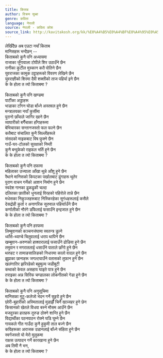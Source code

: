 ```yaml
---
title: किताब
author: विक्रम सुब्बा
genre: कविता
language: नेपाली
source: नेपाली - कविता कोश
source_link: http://kavitakosh.org/kk/%E0%A4%B5%E0%A4%BF%E0%A4%95%E0%A5%8D%E0%A4%B0%E0%A4%AE_%E0%A4%B8%E0%A5%81%E0%A4%AC%E0%A5%8D%E0%A4%AC%E0%A4%BE
---
```


लेखिँदैछ अब एउटा नयाँ किताब  
मानिसहरू भन्दैछन् --  
किताबको कुनै पनि अध्यायमा  
राजाका जुँगावाला टोपीले शिर उठाउँने छैन  
रानीका कुटील मुस्कान कतै पोतिने छैन  
युवराजका कामुक ठट्टाहरूको विवरण लेखिने छैन  
युवराज्ञीको शिरमा दैवी शक्तीको ताज पहिर्या इने छैन  
के के होला त त्यो किताबमा ?  
   
किताबको कुनै पनि खण्डमा  
पार्टीका अड्डाहरू  
भाडाका टाँगन घोडा बाँध्ने अस्तवल हुने छैन  
मन्त्रालयका नयाँ कुर्सीमा  
पुरानो छाँयाले जागिर खाने छैन  
व्यापारीको बगैँचाका हाँगाहरूमा  
बेभिचारका सन्तानजस्तो फल फल्ने छैन  
कतैबाट संचालित कुनै सिल्लीहरूले  
संसदको माइकबाट विष फुक्ने छैन  
गाउँ-घर-टोलको सुरक्षाको निम्ती  
कुनै बन्दुकेको राइफल भर्ति हुने छैन  
के के होला त त्यो किताबमा ?  
   
किताबको कुनै पनि दफामा  
महिलाका उज्याला आँखा थुन्ने आँशु हुने छैन  
रैथाने मानिसको किपटका पर्खालबाट ढुंगाहरू थुतेर  
पुराण वाचन गर्नेको आशन निर्माण हुने छैन  
स्वदेश गानका ढुकढुकी चल्दा  
दलितका छातीको धुनलाई विरहको पहिरोले तान्ने छैन  
मधेसका निकुञ्जहरूबाट निस्किरहेका सुगंधहरूलाई कसैले  
देसद्रोही कुर्ता र अनागरिक सुरुवाल पहिर्यााउँने छैन  
कर्णालीको नौरंगे डाँफेलाई फसाउँने इन्द्रजाल हुने छैन  
के के होला त त्यो किताबमा ?  
   
किताबको कुनै पनि हरफमा  
लिम्बुवानको कञ्चनजंघामा स्वतन्त्र डुल्ने  
ध्वाँसे-थ्याप्चे चितुवालाई धराप थापिने छैन  
खम्बुवान-अरुणको हाक्पारालाई फसाउँने ढोडिया हुने छैन  
तमुवान र मगरातलाई धसाउँने पाताले छाँगो हुने छैन  
थरुहट र तामाङसालिङको निधारमा कालो वादल हुने छैन  
झुप्राका छानाहरू जगल्ट्याउँने वतासको तुफान हुने छैन  
खलंगातिर झरिरहेको बहुमुल्य जडीबुटी  
कथाको केवल असहाय घाइते पात्र हुने छैन  
तराइका अन्न सिरिफ चण्डालका लोकगीतको गेडा हुने छैन  
के के होला त त्यो किताबमा ?  
   
किताबको कुनै पनि अनुसूचिमा  
मानिसका मुटु-कलेजो भेदन गर्ने सुइरो हुने छैन  
छोरी-बुहारीको अस्मितालाई मुडाझैँ चिर्ने खञ्जहर हुने छेन  
किसानको खेतले विधवा बस्ने मौसम आउँने छैन  
मजदुरका हातहरू तुरुङ ठोक्ने शान्ति हुने छैन  
विद्यार्थीका पठनपाठन रोक्ने घडि घुम्ने छैन  
गायकले गीत गाउँदा कुनै हुकुमी ताल बज्ने छैन  
कविहरूका अराजक उडानलाई बाँध्ने संहिता हुने छैन  
स्वर्गजस्तो यो मेरो मुलुकमा  
राक्षस उत्पादन गर्ने कारखाना हुने छैन  
अब तिमी नै भन,  
के के होला त त्यो किताबमा ?
